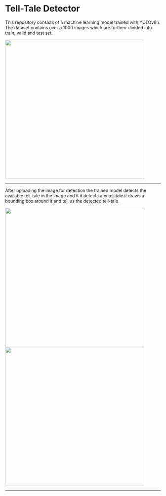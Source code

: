 # Tell-Tale Detector

This repository consists of a machine learning model trained with YOLOv8n. The dataset contains over a 1000 images which are furtherr divided into train, valid and test set.

<img src="https://github.com/user-attachments/assets/c85a3351-6889-491a-9fa2-b735e8e9ab25" height="450">

---

After uploading the image for detection the trained model detects the available tell-tale in the image and if it detects any tell tale it draws a bounding box around it and tell us the detected tell-tale.

<img src="https://github.com/user-attachments/assets/061b7022-7355-4470-8cb8-948302539ea9" height="450">


<img src="https://github.com/user-attachments/assets/c4cac60f-270f-44cf-b72c-a74c514bcfea" height="450">

---

